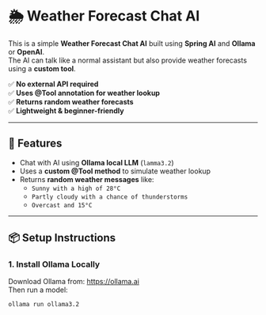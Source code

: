 # 🌦️ Weather Forecast Chat AI

This is a simple **Weather Forecast Chat AI** built using **Spring AI** and **Ollama** or **OpenAI**.   
The AI can talk like a normal assistant but also provide weather forecasts using a **custom tool**.

✅ **No external API required**  
✅ **Uses @Tool annotation for weather lookup**  
✅ **Returns random weather forecasts**  
✅ **Lightweight & beginner-friendly**

---

## 🚀 Features

- Chat with AI using **Ollama local LLM** (`lamma3.2`)
- Uses a **custom @Tool method** to simulate weather lookup
- Returns **random weather messages** like:
    - `Sunny with a high of 28°C`
    - `Partly cloudy with a chance of thunderstorms`
    - `Overcast and 15°C`

---


## 📦 Setup Instructions

### 1. Install Ollama Locally
Download Ollama from: https://ollama.ai  
Then run a model:
```bash
ollama run ollama3.2

